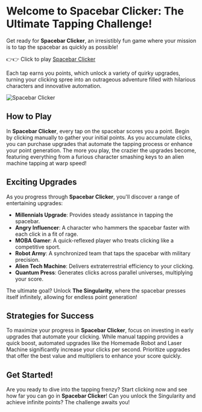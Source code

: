 # Welcome to Spacebar Clicker: The Ultimate Tapping Challenge!

Get ready for **Spacebar Clicker**, an irresistibly fun game where your mission is to tap the spacebar as quickly as possible!

👉👉 Click to play [Spacebar Clicker](https://playclickergames.org/game/spacebar-clicker)

 Each tap earns you points, which unlock a variety of quirky upgrades, turning your clicking spree into an outrageous adventure filled with hilarious characters and innovative automation.

![Spacebar Clicker](https://playclickergames.org/game/spacebar-clicker)

## How to Play

In **Spacebar Clicker**, every tap on the spacebar scores you a point. Begin by clicking manually to gather your initial points. As you accumulate clicks, you can purchase upgrades that automate the tapping process or enhance your point generation. The more you play, the crazier the upgrades become, featuring everything from a furious character smashing keys to an alien machine tapping at warp speed!

## Exciting Upgrades

As you progress through **Spacebar Clicker**, you'll discover a range of entertaining upgrades:

- **Millennials Upgrade**: Provides steady assistance in tapping the spacebar.
- **Angry Influencer**: A character who hammers the spacebar faster with each click in a fit of rage.
- **MOBA Gamer**: A quick-reflexed player who treats clicking like a competitive sport.
- **Robot Army**: A synchronized team that taps the spacebar with military precision.
- **Alien Tech Machine**: Delivers extraterrestrial efficiency to your clicking.
- **Quantum Press**: Generates clicks across parallel universes, multiplying your score.

The ultimate goal? Unlock **The Singularity**, where the spacebar presses itself infinitely, allowing for endless point generation!

## Strategies for Success

To maximize your progress in **Spacebar Clicker**, focus on investing in early upgrades that automate your clicking. While manual tapping provides a quick boost, automated upgrades like the Homemade Robot and Laser Machine significantly increase your clicks per second. Prioritize upgrades that offer the best value and multipliers to enhance your score quickly.

## Get Started!

Are you ready to dive into the tapping frenzy? Start clicking now and see how far you can go in **Spacebar Clicker**! Can you unlock the Singularity and achieve infinite points? The challenge awaits you!
